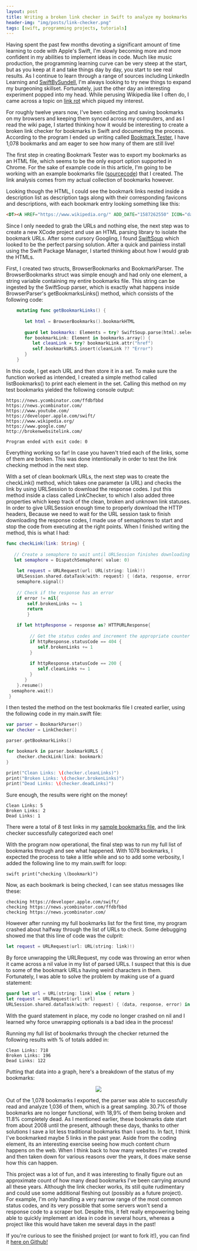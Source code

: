 ```yaml
---
layout: post
title: Writing a broken link checker in Swift to analyze my bookmarks
header-img: "img/posts/link-checker.png"
tags: [swift, programming projects, tutorials]
---
```


Having spent the past few months devoting a significant amount of time learning to code with Apple's Swift, I'm slowly becoming more and more confident in my abilities to implement ideas in code. Much like music production, the programming learning curve can be very steep at the start, but as you keep at it and take things day by day, you start to see real results. As I continue to learn through a range of sources including LinkedIn Learning and [SwiftBySundell](https://swiftbysundell.com), I'm always looking to try new things to expand my burgeoning skillset. Fortunately, just the other day an interesting experiment popped into my head. While perusing Wikipedia like I often do, I came across a topic on [link rot](https://en.wikipedia.org/wiki/Link_rot) which piqued my interest. 

For roughly twelve years now, I've been collecting and saving bookmarks on my browsers and keeping them synced across my computers, and as I read the wiki page, I started thinking how it would be interesting to create a broken link checker for bookmarks in Swift and documenting the process. According to the program I ended up writing called [Bookmark Tester](https://github.com/markjamesm/bookmark-tester), I have 1,078 bookmarks and am eager to see how many of them are still live!

The first step in creating Bookmark Tester was to export my bookmarks as an HTML file, which seems to be the only export option supported in Chrome. For the sake of example code in this article, I'm going to be working with an example bookmarks file ([sourcecode](https://markjames.dev/samplebookmarks.html)) that I created. The link analysis comes from my actual collection of bookmarks however. 

Looking though the HTML, I could see the bookmark links nested inside a description list as description tags along with their corresponding favicons and descriptions, with each bookmark entry looking something like this:

 ```html
 <DT><A HREF="https://www.wikipedia.org/" ADD_DATE="1587262550" ICON="data:image/png;base64,iVBORw0KGgoAAAANSUhEUgAAABAAAAAQCAYAAAAf8/9hAAABO0lEQVQ4jaWTMaoCMRCG/wnvDtELmHaxdAmIXcheZA9hYeMNxNZqsc81lu0X+2VLTzBj8V5C8uQ9UAcG5k+YP5kvhPATzCx4IZRSBAD0TnNuQu82J5NPmgFADcMAay2UUjifzwAA733S8zzDWgtrLeZ5xvV6xXK5hPcet9vte/5pmoSIJIQgURtj5HQ6CTOLc06maRJmFmaWuq5TjVg454qNrutEay0hBDkej8V6NC4M+r4XANL3fdo0xogxJul4UK4TxPV6Decc9vt9ArTb7XC/35MehgFVVZUUc7cQghCRjOOYTtNaS9d1wszStm3BgpnlKzfz3mO1WuFyuWCz2aBpGlhrcTgcsN1uAQCLxeLvG0RIRJRmjS9U13XB5wlinlrrgnTbtk/w/jWIDPL8PXvMzz9TzuLVZgB4AExRsO8ga8hoAAAAAElFTkSuQmCC">Wikipedia</A>
```
 
 Since I only needed to grab the URLs and nothing else, the next step was to create a new XCode project and use an HTML parsing library to isolate the bookmark URLs. After some cursory Googling, I found [SwiftSoup](https://github.com/scinfu/SwiftSoup) which looked to be the perfect parsing solution. After a quick and painless install using the Swift Package Manager, I started thinking about how I would grab the HTMLs. 
 
 First, I created two structs, BrowserBookmarks and BookmarkParser. The BrowserBookmarks struct was simple enough and had only one element, a string variable containing my entire bookmarks file. This string can be ingested by the SwiftSoup parser, which is exactly what happens inside BrowserParser's getBookmarksLinks() method, which consists of the following code:
 ```swift
     mutating func getBookmarkLinks() {
             
        let html = BrowserBookmarks().bookmarkHTML
         
        guard let bookmarks: Elements = try? SwiftSoup.parse(html).select("a") else { return }
        for bookmarkLink: Element in bookmarks.array() {
           let cleanLink = try? bookmarkLink.attr("href")
           self.bookmarkURLS.insert(cleanLink ?? "Error")
        }
     }   
```
In this code, I get each URL and then store it in a set. To make sure the function worked as intended, I created a simple method called listBookmarks() to print each element in the set. Calling this method on my test bookmarks yielded the following console output:

````
https://news.ycombinator.com/ffdbfbbd
https://news.ycombinator.com/
https://www.youtube.com/
https://developer.apple.com/swift/
https://www.wikipedia.org/
https://www.google.com/
http://brokenwebsitelink.com/

Program ended with exit code: 0
````

Everything working so far! In case you haven't tried each of the links, some of them are broken. This was done intentionally in order to test the link checking method in the next step.

With a set of clean bookmark URLs, the next step was to create the checkLink() method, which takes one parameter (a URL) and checks the link by using URLSession to download the response codes. I put this method inside a class called LinkChecker, to which I also added three properties which keep track of the clean, broken and unknown link statuses. In order to give URLSession enough time to properly download the HTTP headers, Because we need to wait for the URL session task to finish downloading the response codes, I made use of semaphores to start and stop the code from executing at the right points. When I finished writing the method, this is what I had:

```swift
func checkLink(link: String) {
           
   // Create a semaphore to wait until URLSession finishes downloading
   let semaphore = DispatchSemaphore( value: 0)
           
    let request = URLRequest(url: URL(string: link)!)
    URLSession.shared.dataTask(with: request) { (data, response, error) in
    semaphore.signal()
    
    // Check if the response has an error
    if error != nil{
        self.brokenLinks += 1
        return
        }

    if let httpResponse = response as? HTTPURLResponse{
               
         // Get the status codes and increment the appropriate counter
         if httpResponse.statusCode == 404 {
            self.brokenLinks += 1
         }
                  
         if httpResponse.statusCode == 200 {
            self.cleanLinks += 1
         }
       }
    }.resume()
  semaphore.wait()     
 }
```

I then tested the method on the test bookmarks file I created earlier, using the following code in my main.swift file:

``` swift
var parser = BookmarkParser()
var checker = LinkChecker()

parser.getBookmarkLinks()

for bookmark in parser.bookmarkURLS {
    checker.checkLink(link: bookmark)
}

print("Clean Links: \(checker.cleanLinks)")
print("Broken Links: \(checker.brokenLinks)")
print("Dead Links: \(checker.deadLinks)")
```
Sure enough, the results were right on the money!

```
Clean Links: 5
Broken Links: 2
Dead Links: 1
```
There were a total of 8 test links in my [sample bookmarks file](https://markjames.dev/samplebookmarks.html), and the link checker successfully categorized each one! 

With the program now operational, the final step was to run my full list of bookmarks through and see what happened. With 1078 bookmarks, I expected the process to take a little while and so to add some verbosity, I added the following line to my main.swift for loop:

``swift
    print("checking \(bookmark)")
``

Now, as each bookmark is being checked, I can see status messages like these: 

```
checking https://developer.apple.com/swift/
checking https://news.ycombinator.com/ffdbfbbd
checking https://news.ycombinator.com/
```

However after running my full bookmarks list for the first time, my program crashed about halfway through the list of URLs to check. Some debugging showed me that this line of code was the culprit:

```swift
let request = URLRequest(url: URL(string: link)!)
```

By force unwrapping the URLRequest, my code was throwing an error when it came across a nil value in my list of parsed URLs. I suspect that this is due to some of the bookmark URLs having weird characters in them. Fortunately, I was able to solve the problem by making use of a guard statement:

```swift
guard let url = URL(string: link) else { return }
let request = URLRequest(url: url)
URLSession.shared.dataTask(with: request) { (data, response, error) in
```

With the guard statement in place, my code no longer crashed on nil and I learned why force unwrapping optionals is a bad idea in the process!

Running my full list of bookmarks through the checker returned the following results with % of totals added in:

```
Clean Links: 718
Broken Links: 196
Dead Links: 122
```

Putting that data into a graph, here's a breakdown of the status of my bookmarks: 

<center><img src="https://user-images.githubusercontent.com/20845425/79681463-76939280-81e8-11ea-9b77-2c5b6ed534f9.png" /></center>

Out of the 1,078 bookmarks I exported, the parser was able to successfully read and analyze 1,036 of them, which is a great sampling. 30.7% of those bookmarks are no longer functional, with 18,9% of them being broken and 11.8% completely dead. As I mentioned earlier, these bookmarks date start from about 2008 until the present, although these days, thanks to other solutions I save a lot less traditional bookmarks than I used to. In fact, I think I've bookmarked maybe 5 links in the past year. Aside from the coding element, its an interesting exercise seeing how much content churn happens on the web. When I think back to how many websites I've created and then taken down for various reasons over the years, it does make sense how this can happen.

This project was a lot of fun, and it was interesting to finally figure out an approximate count of how many dead bookmarks I've been carrying around all these years. Although the link checker works, its still quite rudimentary and could use some additional fleshing out (possibly as a future project). For example, I'm only handling a very narrow range of the most common status codes, and its very possible that some servers won't send a response code to a scraper bot. Despite this, it felt really empowering being able to quickly implement an idea in code in several hours, whereas a project like this would have taken me several days in the past!   

If you're curious to see the finished project (or want to fork it!), you can find it [here on Github!](https://github.com/markjamesm/bookmark-tester)